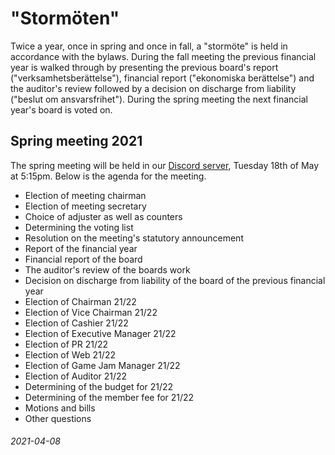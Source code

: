 # "Stormöten"

Twice a year, once in spring and once in fall, a "stormöte" is held in
accordance with the bylaws. During the fall meeting the previous financial year
is walked through by presenting the previous board's report
("verksamhetsberättelse"), financial report ("ekonomiska berättelse") and the
auditor's review followed by a decision on discharge from liability ("beslut om
ansvarsfrihet"). During the spring meeting the next financial year's board is
voted on.

## Spring meeting 2021

The spring meeting will be held in our [Discord
server](https://discord.gg/F8KNV89), Tuesday 18th of May at 5:15pm. Below
is the agenda for the meeting.

- Election of meeting chairman
- Election of meeting secretary
- Choice of adjuster as well as counters
- Determining the voting list
- Resolution on the meeting's statutory announcement
- Report of the financial year
- Financial report of the board
- The auditor's review of the boards work
- Decision on discharge from liability of the board of the previous financial year
- Election of Chairman 21/22
- Election of Vice Chairman 21/22
- Election of Cashier 21/22
- Election of Executive Manager 21/22
- Election of PR 21/22
- Election of Web 21/22
- Election of Game Jam Manager 21/22
- Election of Auditor 21/22
- Determining of the budget for 21/22
- Determining of the member fee for 21/22
- Motions and bills
- Other questions

###### 2021-04-08
